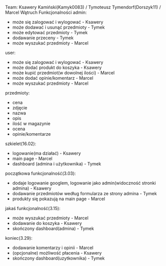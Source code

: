 Team: Ksawery Kamiński(Kamyk0083) / Tymoteusz Tymendorf(Dorszyk11) / Marcel Wątruch
Funkcjonalności
admin:
- może się zalogować i wylogować - Ksawery
- może dodawać i usunąć przedmioty - Tymek
- może edytować przedmioty - Tymek
- dodawanie przeceny - Tymek
- może wyszukać przedmioty - Marcel

user:
- może się zalogować i wylogować - Ksawery
- może dodać produkt do koszyka - Ksawery
- może kupić przedmiot(w dowolnej ilości) - Marcel
- może dodać opinie/komentarz - Marcel
- może wyszukać przedmioty - Marcel

przedmioty:
- cena
- zdjęcie
- nazwa
- opis
- ilość w magazynie
- ocena
- opinie/komentarze



szkielet(16.02):
- logowanie(ma działać) - Ksawery
- main page - Marcel
- dashboard (admina i użytkownika) - Tymek

początkowa funkcjonalność(3.03):
- dodaje logowanie googlem, logowanie jako admin(widoczność stronki admina) - Ksawery
- dodawanie przedmiotów według formularza ze strony admina - Tymek
- produkty się pokazują na main page - Marcel

jakaś funkcjonalność(3.15):
- może wyszukać przedmioty - Marcel
- dodawanie do koszyka - Ksawery
- skończony dashboard(admina) - Tymek

koniec(3.29):
- dodawanie komentarzy i opinii - Marcel
- (opcjonalne) możliwość płacenia - Ksawery
- skończony dashboard(uzytkownika) - Tymek
